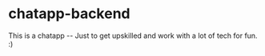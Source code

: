 # chatapp-backend
This is a chatapp -- Just to get upskilled and work with a lot of tech for fun. :)
